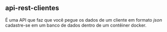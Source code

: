 ## api-rest-clientes

É uma API que faz que você pegue os dados de um cliente em formato *json* cadastre-se em um banco de dados dentro de um contêiner docker.
